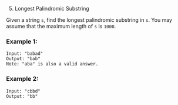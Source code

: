 5. Longest Palindromic Substring

Given a string `s`, find the longest palindromic substring in `s`. You may assume that the maximum length of `s` is `1000`.

### Example 1:
```
Input: "babad"
Output: "bab"
Note: "aba" is also a valid answer.
```

### Example 2:
```
Input: "cbbd"
Output: "bb"
```
